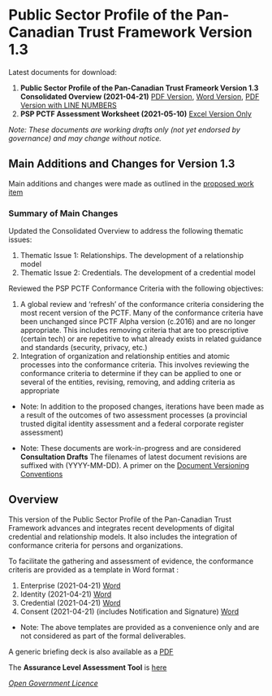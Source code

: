 # Public Sector Profile of the Pan-Canadian Trust Framework Version 1.3

Latest documents for download:

1. **Public Sector Profile of the Pan-Canadian Trust Frameork Version 1.3 Consolidated Overview (2021-04-21)** [PDF Version](./PSP-PCTF-V-1-3-Consolidated-Overview-EN-2021-04-21.pdf),  [Word Version](./PSP-PCTF-V-1-3-Consolidated-Overview-EN-2021-04-21.docx), [PDF Version with LINE NUMBERS](./PSP-PCTF-V-1-3-Consolidated-Overview-EN-LINE-NUMBERS-2021-04-21.pdf)
3. **PSP PCTF Assessment Worksheet (2021-05-10)** [Excel Version Only](./PSP-PCTF-V-1.3-Assessment-Workbook-2021-05-10.xlsx)

*Note: These documents are working drafts only (not yet endorsed by governance) and may change without notice.*
## Main Additions and Changes for Version 1.3 ## 

Main additions and changes were made as outlined in the [proposed work item](./Work-Item-for-PSP-PCTF-V1-3.pdf)


### Summary of Main Changes ### 
Updated the Consolidated Overview to address the following thematic issues:
1.	Thematic Issue 1: Relationships. The development of a relationship model
2.	Thematic Issue 2: Credentials. The development of a credential model

Reviewed the PSP PCTF Conformance Criteria with the following objectives:

1.	A global review and ‘refresh’ of the conformance criteria considering the most recent version of the PCTF. Many of the conformance criteria have been unchanged since PCTF Alpha version (c.2016) and are no longer appropriate. This includes removing criteria that are too prescriptive (certain tech) or are repetitive to what already exists in related guidance and standards (security, privacy, etc.)
2.	Integration of organization and relationship entities and atomic processes into the conformance criteria. This involves reviewing the conformance criteria to determine if they can be applied to one or several of the entities, revising, removing, and adding criteria as appropriate

* Note: In addition to the proposed changes,  iterations have been made as a result of the outcomes of two assessment processes (a provincial trusted digital identity assessment and a federal corporate register assessment)

* Note: These documents are work-in-progress and are considered **Consultation Drafts** The filenames of latest document revisions are suffixed with (YYYY-MM-DD). A primer on the [Document Versioning Conventions](./PSP-PCTF-Versioning-Conventions.pdf)

## Overview ##
This version of the Public Sector Profile of the Pan-Canadian Trust Framework advances and integrates recent developments of digital credential and relationship models. It also includes the integration of conformance criteria for persons and organizations.


To facilitate the gathering and assessment of evidence, the conformance criteris are provided as a template in Word format :
1. Enterprise (2021-04-21) [Word](./PSP-PCTF-Evidence-Assessment-Enterprise-2021-02-19docx)
2. Identity (2021-04-21) [Word](./PSP-PCTF-Evidence-Assessment-Identity-2021-02-19.docx)
3. Credential (2021-04-21) [Word](./PSP-PCTF-Evidence-Assessment-Credential-2021-02-19.docx)
4. Consent (2021-04-21) (includes Notification and Signature) [Word](./PSP-PCTF-Evidence-Assessment-Consent-2021-02-19.docx)

* Note: The above templates are provided as a convenience only and are not considered as part of the formal deliverables.

A generic briefing deck is also available as a [PDF](https://github.com/canada-ca/PCTF-CCP/blob/master/Version1_3/Overview-of-Pan-Canadian%20Trust%20Framework.pdf)

The **Assurance Level Assessment Tool** is [here](https://canada-ca.github.io/gcdigital-tools_outils-numeriquesgc/views-vues/assurance-level-requirement/en/assurance-level-requirement.html)



*[Open Government Licence](https://open.canada.ca/en/open-government-licence-canada)*
